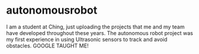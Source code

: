 # autonomousrobot

I am a student at Ching, just uploading the projects that me and my team have developed throughout these years. 
The autonomous robot project was my first experience in using Ultrasonic sensors to track and avoid obstacles. GOOGLE TAUGHT ME! 
